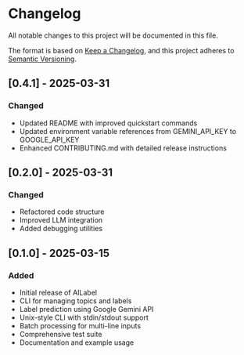 # Changelog

All notable changes to this project will be documented in this file.

The format is based on [Keep a Changelog](https://keepachangelog.com/en/1.1.0/),
and this project adheres to [Semantic Versioning](https://semver.org/spec/v2.0.0.html).

## [0.4.1] - 2025-03-31

### Changed
- Updated README with improved quickstart commands
- Updated environment variable references from GEMINI_API_KEY to GOOGLE_API_KEY
- Enhanced CONTRIBUTING.md with detailed release instructions

## [0.2.0] - 2025-03-31

### Changed
- Refactored code structure
- Improved LLM integration
- Added debugging utilities

## [0.1.0] - 2025-03-15

### Added
- Initial release of AILabel
- CLI for managing topics and labels
- Label prediction using Google Gemini API
- Unix-style CLI with stdin/stdout support
- Batch processing for multi-line inputs
- Comprehensive test suite
- Documentation and example usage